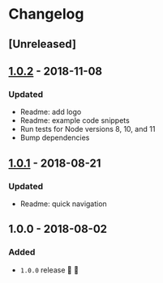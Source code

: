 # Changelog

## [Unreleased]

## [1.0.2](https://github.com/fs-opensource/hapi-response-utilities/compare/v1.0.1...v1.0.2) - 2018-11-08

### Updated
- Readme: add logo
- Readme: example code snippets
- Run tests for Node versions 8, 10, and 11
- Bump dependencies


## [1.0.1](https://github.com/fs-opensource/hapi-response-utilities/compare/v1.0.0...v1.0.1) - 2018-08-21

### Updated
- Readme: quick navigation


## 1.0.0 - 2018-08-02

### Added
- `1.0.0` release 🚀 🎉
